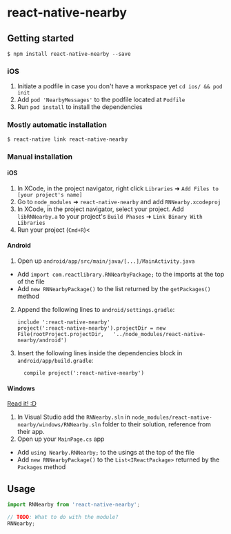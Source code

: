
# react-native-nearby

## Getting started

`$ npm install react-native-nearby --save`

### iOS

1. Initiate a podfile in case you don't have a workspace yet `cd ios/ && pod init`
2. Add `pod 'NearbyMessages'` to the podfile located at `Podfile`
3. Run `pod install` to install the dependencies

### Mostly automatic installation

`$ react-native link react-native-nearby`

### Manual installation


#### iOS

1. In XCode, in the project navigator, right click `Libraries` ➜ `Add Files to [your project's name]`
2. Go to `node_modules` ➜ `react-native-nearby` and add `RNNearby.xcodeproj`
3. In XCode, in the project navigator, select your project. Add `libRNNearby.a` to your project's `Build Phases` ➜ `Link Binary With Libraries`
4. Run your project (`Cmd+R`)<

#### Android

1. Open up `android/app/src/main/java/[...]/MainActivity.java`
  - Add `import com.reactlibrary.RNNearbyPackage;` to the imports at the top of the file
  - Add `new RNNearbyPackage()` to the list returned by the `getPackages()` method
2. Append the following lines to `android/settings.gradle`:
  	```
  	include ':react-native-nearby'
  	project(':react-native-nearby').projectDir = new File(rootProject.projectDir, 	'../node_modules/react-native-nearby/android')
  	```
3. Insert the following lines inside the dependencies block in `android/app/build.gradle`:
  	```
      compile project(':react-native-nearby')
  	```

#### Windows
[Read it! :D](https://github.com/ReactWindows/react-native)

1. In Visual Studio add the `RNNearby.sln` in `node_modules/react-native-nearby/windows/RNNearby.sln` folder to their solution, reference from their app.
2. Open up your `MainPage.cs` app
  - Add `using Nearby.RNNearby;` to the usings at the top of the file
  - Add `new RNNearbyPackage()` to the `List<IReactPackage>` returned by the `Packages` method


## Usage
```javascript
import RNNearby from 'react-native-nearby';

// TODO: What to do with the module?
RNNearby;
```
  